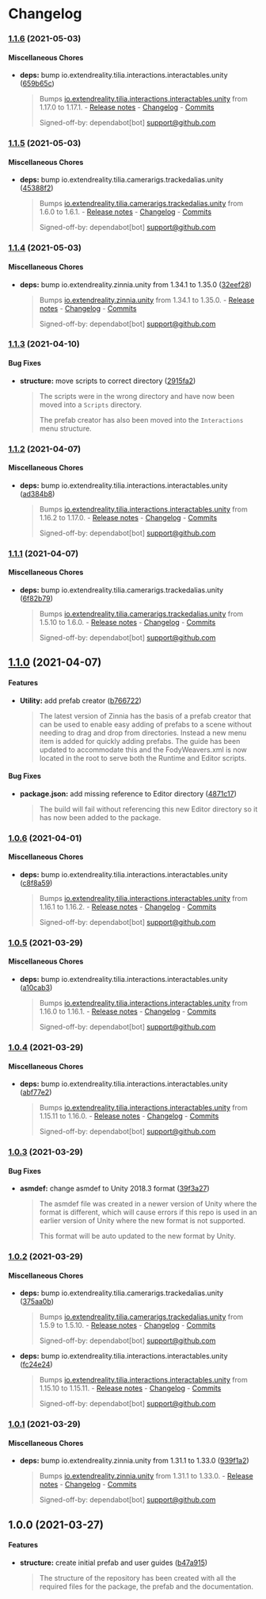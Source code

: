 # Changelog

### [1.1.6](https://github.com/ExtendRealityLtd/Tilia.Output.InteractorHaptics.Unity/compare/v1.1.5...v1.1.6) (2021-05-03)

#### Miscellaneous Chores

* **deps:** bump io.extendreality.tilia.interactions.interactables.unity ([659b65c](https://github.com/ExtendRealityLtd/Tilia.Output.InteractorHaptics.Unity/commit/659b65ceca31c3758d1569105e3ea41f2b73c7d8))
  > Bumps [io.extendreality.tilia.interactions.interactables.unity](https://github.com/ExtendRealityLtd/Tilia.Interactions.Interactables.Unity) from 1.17.0 to 1.17.1. - [Release notes](https://github.com/ExtendRealityLtd/Tilia.Interactions.Interactables.Unity/releases) - [Changelog](https://github.com/ExtendRealityLtd/Tilia.Interactions.Interactables.Unity/blob/master/CHANGELOG.md) - [Commits](https://github.com/ExtendRealityLtd/Tilia.Interactions.Interactables.Unity/compare/v1.17.0...v1.17.1)
  > 
  > Signed-off-by: dependabot[bot] <support@github.com>

### [1.1.5](https://github.com/ExtendRealityLtd/Tilia.Output.InteractorHaptics.Unity/compare/v1.1.4...v1.1.5) (2021-05-03)

#### Miscellaneous Chores

* **deps:** bump io.extendreality.tilia.camerarigs.trackedalias.unity ([45388f2](https://github.com/ExtendRealityLtd/Tilia.Output.InteractorHaptics.Unity/commit/45388f20582de36be83684bfed59e78009d27741))
  > Bumps [io.extendreality.tilia.camerarigs.trackedalias.unity](https://github.com/ExtendRealityLtd/Tilia.CameraRigs.TrackedAlias.Unity) from 1.6.0 to 1.6.1. - [Release notes](https://github.com/ExtendRealityLtd/Tilia.CameraRigs.TrackedAlias.Unity/releases) - [Changelog](https://github.com/ExtendRealityLtd/Tilia.CameraRigs.TrackedAlias.Unity/blob/master/CHANGELOG.md) - [Commits](https://github.com/ExtendRealityLtd/Tilia.CameraRigs.TrackedAlias.Unity/compare/v1.6.0...v1.6.1)
  > 
  > Signed-off-by: dependabot[bot] <support@github.com>

### [1.1.4](https://github.com/ExtendRealityLtd/Tilia.Output.InteractorHaptics.Unity/compare/v1.1.3...v1.1.4) (2021-05-03)

#### Miscellaneous Chores

* **deps:** bump io.extendreality.zinnia.unity from 1.34.1 to 1.35.0 ([32eef28](https://github.com/ExtendRealityLtd/Tilia.Output.InteractorHaptics.Unity/commit/32eef28f31fbada6319df0587f9b8dd038283679))
  > Bumps [io.extendreality.zinnia.unity](https://github.com/ExtendRealityLtd/Zinnia.Unity) from 1.34.1 to 1.35.0. - [Release notes](https://github.com/ExtendRealityLtd/Zinnia.Unity/releases) - [Changelog](https://github.com/ExtendRealityLtd/Zinnia.Unity/blob/master/CHANGELOG.md) - [Commits](https://github.com/ExtendRealityLtd/Zinnia.Unity/compare/v1.34.1...v1.35.0)
  > 
  > Signed-off-by: dependabot[bot] <support@github.com>

### [1.1.3](https://github.com/ExtendRealityLtd/Tilia.Output.InteractorHaptics.Unity/compare/v1.1.2...v1.1.3) (2021-04-10)

#### Bug Fixes

* **structure:** move scripts to correct directory ([2915fa2](https://github.com/ExtendRealityLtd/Tilia.Output.InteractorHaptics.Unity/commit/2915fa2e851ed25112f9ee42c3749a27cc0fdda0))
  > The scripts were in the wrong directory and have now been moved into a `Scripts` directory.
  > 
  > The prefab creator has also been moved into the `Interactions` menu structure.

### [1.1.2](https://github.com/ExtendRealityLtd/Tilia.Output.InteractorHaptics.Unity/compare/v1.1.1...v1.1.2) (2021-04-07)

#### Miscellaneous Chores

* **deps:** bump io.extendreality.tilia.interactions.interactables.unity ([ad384b8](https://github.com/ExtendRealityLtd/Tilia.Output.InteractorHaptics.Unity/commit/ad384b8f53ea96eab1b5e754cc0df48594d72e8f))
  > Bumps [io.extendreality.tilia.interactions.interactables.unity](https://github.com/ExtendRealityLtd/Tilia.Interactions.Interactables.Unity) from 1.16.2 to 1.17.0. - [Release notes](https://github.com/ExtendRealityLtd/Tilia.Interactions.Interactables.Unity/releases) - [Changelog](https://github.com/ExtendRealityLtd/Tilia.Interactions.Interactables.Unity/blob/master/CHANGELOG.md) - [Commits](https://github.com/ExtendRealityLtd/Tilia.Interactions.Interactables.Unity/compare/v1.16.2...v1.17.0)
  > 
  > Signed-off-by: dependabot[bot] <support@github.com>

### [1.1.1](https://github.com/ExtendRealityLtd/Tilia.Output.InteractorHaptics.Unity/compare/v1.1.0...v1.1.1) (2021-04-07)

#### Miscellaneous Chores

* **deps:** bump io.extendreality.tilia.camerarigs.trackedalias.unity ([6f82b79](https://github.com/ExtendRealityLtd/Tilia.Output.InteractorHaptics.Unity/commit/6f82b79184e211903f177ed1e55779d7ee50c776))
  > Bumps [io.extendreality.tilia.camerarigs.trackedalias.unity](https://github.com/ExtendRealityLtd/Tilia.CameraRigs.TrackedAlias.Unity) from 1.5.10 to 1.6.0. - [Release notes](https://github.com/ExtendRealityLtd/Tilia.CameraRigs.TrackedAlias.Unity/releases) - [Changelog](https://github.com/ExtendRealityLtd/Tilia.CameraRigs.TrackedAlias.Unity/blob/master/CHANGELOG.md) - [Commits](https://github.com/ExtendRealityLtd/Tilia.CameraRigs.TrackedAlias.Unity/compare/v1.5.10...v1.6.0)
  > 
  > Signed-off-by: dependabot[bot] <support@github.com>

## [1.1.0](https://github.com/ExtendRealityLtd/Tilia.Output.InteractorHaptics.Unity/compare/v1.0.6...v1.1.0) (2021-04-07)

#### Features

* **Utility:** add prefab creator ([b766722](https://github.com/ExtendRealityLtd/Tilia.Output.InteractorHaptics.Unity/commit/b766722b8ad03c83123d0b42c225594668b4bd54))
  > The latest version of Zinnia has the basis of a prefab creator that can be used to enable easy adding of prefabs to a scene without needing to drag and drop from directories. Instead a new menu item is added for quickly adding prefabs. The guide has been updated to accommodate this and the FodyWeavers.xml is now located in the root to serve both the Runtime and Editor scripts.

#### Bug Fixes

* **package.json:** add missing reference to Editor directory ([4871c17](https://github.com/ExtendRealityLtd/Tilia.Output.InteractorHaptics.Unity/commit/4871c17d23d8b457f89e3bdffb2a12cc38af4b60))
  > The build will fail without referencing this new Editor directory so it has now been added to the package.

### [1.0.6](https://github.com/ExtendRealityLtd/Tilia.Output.InteractorHaptics.Unity/compare/v1.0.5...v1.0.6) (2021-04-01)

#### Miscellaneous Chores

* **deps:** bump io.extendreality.tilia.interactions.interactables.unity ([c8f8a59](https://github.com/ExtendRealityLtd/Tilia.Output.InteractorHaptics.Unity/commit/c8f8a59c96dfa7f816101079d5621349c187d955))
  > Bumps [io.extendreality.tilia.interactions.interactables.unity](https://github.com/ExtendRealityLtd/Tilia.Interactions.Interactables.Unity) from 1.16.1 to 1.16.2. - [Release notes](https://github.com/ExtendRealityLtd/Tilia.Interactions.Interactables.Unity/releases) - [Changelog](https://github.com/ExtendRealityLtd/Tilia.Interactions.Interactables.Unity/blob/master/CHANGELOG.md) - [Commits](https://github.com/ExtendRealityLtd/Tilia.Interactions.Interactables.Unity/compare/v1.16.1...v1.16.2)
  > 
  > Signed-off-by: dependabot[bot] <support@github.com>

### [1.0.5](https://github.com/ExtendRealityLtd/Tilia.Output.InteractorHaptics.Unity/compare/v1.0.4...v1.0.5) (2021-03-29)

#### Miscellaneous Chores

* **deps:** bump io.extendreality.tilia.interactions.interactables.unity ([a10cab3](https://github.com/ExtendRealityLtd/Tilia.Output.InteractorHaptics.Unity/commit/a10cab388062403727fb731b0b94a9065a6c5e70))
  > Bumps [io.extendreality.tilia.interactions.interactables.unity](https://github.com/ExtendRealityLtd/Tilia.Interactions.Interactables.Unity) from 1.16.0 to 1.16.1. - [Release notes](https://github.com/ExtendRealityLtd/Tilia.Interactions.Interactables.Unity/releases) - [Changelog](https://github.com/ExtendRealityLtd/Tilia.Interactions.Interactables.Unity/blob/master/CHANGELOG.md) - [Commits](https://github.com/ExtendRealityLtd/Tilia.Interactions.Interactables.Unity/compare/v1.16.0...v1.16.1)
  > 
  > Signed-off-by: dependabot[bot] <support@github.com>

### [1.0.4](https://github.com/ExtendRealityLtd/Tilia.Output.InteractorHaptics.Unity/compare/v1.0.3...v1.0.4) (2021-03-29)

#### Miscellaneous Chores

* **deps:** bump io.extendreality.tilia.interactions.interactables.unity ([abf77e2](https://github.com/ExtendRealityLtd/Tilia.Output.InteractorHaptics.Unity/commit/abf77e286a6064d0c1dab543bf2ab6d80c0f5fd2))
  > Bumps [io.extendreality.tilia.interactions.interactables.unity](https://github.com/ExtendRealityLtd/Tilia.Interactions.Interactables.Unity) from 1.15.11 to 1.16.0. - [Release notes](https://github.com/ExtendRealityLtd/Tilia.Interactions.Interactables.Unity/releases) - [Changelog](https://github.com/ExtendRealityLtd/Tilia.Interactions.Interactables.Unity/blob/master/CHANGELOG.md) - [Commits](https://github.com/ExtendRealityLtd/Tilia.Interactions.Interactables.Unity/compare/v1.15.11...v1.16.0)
  > 
  > Signed-off-by: dependabot[bot] <support@github.com>

### [1.0.3](https://github.com/ExtendRealityLtd/Tilia.Output.InteractorHaptics.Unity/compare/v1.0.2...v1.0.3) (2021-03-29)

#### Bug Fixes

* **asmdef:** change asmdef to Unity 2018.3 format ([39f3a27](https://github.com/ExtendRealityLtd/Tilia.Output.InteractorHaptics.Unity/commit/39f3a27156bd0942be09700bb6fb928d35ac48fe))
  > The asmdef file was created in a newer version of Unity where the format is different, which will cause errors if this repo is used in an earlier version of Unity where the new format is not supported.
  > 
  > This format will be auto updated to the new format by Unity.

### [1.0.2](https://github.com/ExtendRealityLtd/Tilia.Output.InteractorHaptics.Unity/compare/v1.0.1...v1.0.2) (2021-03-29)

#### Miscellaneous Chores

* **deps:** bump io.extendreality.tilia.camerarigs.trackedalias.unity ([375aa0b](https://github.com/ExtendRealityLtd/Tilia.Output.InteractorHaptics.Unity/commit/375aa0b8ee74a0082a719451987b08bf4f0eef82))
  > Bumps [io.extendreality.tilia.camerarigs.trackedalias.unity](https://github.com/ExtendRealityLtd/Tilia.CameraRigs.TrackedAlias.Unity) from 1.5.9 to 1.5.10. - [Release notes](https://github.com/ExtendRealityLtd/Tilia.CameraRigs.TrackedAlias.Unity/releases) - [Changelog](https://github.com/ExtendRealityLtd/Tilia.CameraRigs.TrackedAlias.Unity/blob/master/CHANGELOG.md) - [Commits](https://github.com/ExtendRealityLtd/Tilia.CameraRigs.TrackedAlias.Unity/compare/v1.5.9...v1.5.10)
  > 
  > Signed-off-by: dependabot[bot] <support@github.com>
* **deps:** bump io.extendreality.tilia.interactions.interactables.unity ([fc24e24](https://github.com/ExtendRealityLtd/Tilia.Output.InteractorHaptics.Unity/commit/fc24e24324e52d6feb156d6926440a72acc175cf))
  > Bumps [io.extendreality.tilia.interactions.interactables.unity](https://github.com/ExtendRealityLtd/Tilia.Interactions.Interactables.Unity) from 1.15.10 to 1.15.11. - [Release notes](https://github.com/ExtendRealityLtd/Tilia.Interactions.Interactables.Unity/releases) - [Changelog](https://github.com/ExtendRealityLtd/Tilia.Interactions.Interactables.Unity/blob/master/CHANGELOG.md) - [Commits](https://github.com/ExtendRealityLtd/Tilia.Interactions.Interactables.Unity/compare/v1.15.10...v1.15.11)
  > 
  > Signed-off-by: dependabot[bot] <support@github.com>

### [1.0.1](https://github.com/ExtendRealityLtd/Tilia.Output.InteractorHaptics.Unity/compare/v1.0.0...v1.0.1) (2021-03-29)

#### Miscellaneous Chores

* **deps:** bump io.extendreality.zinnia.unity from 1.31.1 to 1.33.0 ([939f1a2](https://github.com/ExtendRealityLtd/Tilia.Output.InteractorHaptics.Unity/commit/939f1a2a32a6102f7663c97b0eab18b22d8bef34))
  > Bumps [io.extendreality.zinnia.unity](https://github.com/ExtendRealityLtd/Zinnia.Unity) from 1.31.1 to 1.33.0. - [Release notes](https://github.com/ExtendRealityLtd/Zinnia.Unity/releases) - [Changelog](https://github.com/ExtendRealityLtd/Zinnia.Unity/blob/master/CHANGELOG.md) - [Commits](https://github.com/ExtendRealityLtd/Zinnia.Unity/compare/v1.31.1...v1.33.0)
  > 
  > Signed-off-by: dependabot[bot] <support@github.com>

## 1.0.0 (2021-03-27)

#### Features

* **structure:** create initial prefab and user guides ([b47a915](https://github.com/ExtendRealityLtd/Tilia.Output.InteractorHaptics.Unity/commit/b47a9152056c9ea3dbb9aaf9e22b356b98692ee4))
  > The structure of the repository has been created with all the required files for the package, the prefab and the documentation.

